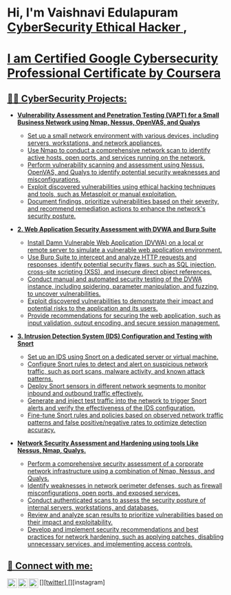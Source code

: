 
<h1>Hi, I'm Vaishnavi Edulapuram <br/><a href="https://github.com/VaishnaviEdulapuram">CyberSecurity Ethical Hacker 
 </a>, <a href="https://www.linkedin.com/in/edulapuram-vaishnavi-69a859269/"></h1>

<h1>I am Certified Google Cybersecurity Professional Certificate by Coursera</h1>
<h2>👨‍💻 CyberSecurity Projects:</h2>

- <b>Vulnerability Assessment and Penetration Testing (VAPT) for a Small Business Network using Nmap, Nessus, OpenVAS, and Qualys </b>

   - Set up a small network environment with various devices, including servers, workstations, and network appliances.
   - Use Nmap to conduct a comprehensive network scan to identify active hosts, open ports, and services running on the network.
   - Perform vulnerability scanning and assessment using Nessus, OpenVAS, and Qualys to identify potential security weaknesses and misconfigurations.
   - Exploit discovered vulnerabilities using ethical hacking techniques and tools, such as Metasploit or manual exploitation.
   - Document findings, prioritize vulnerabilities based on their severity, and recommend remediation actions to enhance the network's security posture.

- <b>2. Web Application Security Assessment with DVWA and Burp Suite</b>

  - Install Damn Vulnerable Web Application (DVWA) on a local or remote server to simulate a vulnerable web application environment.
   - Use Burp Suite to intercept and analyze HTTP requests and responses, identify potential security flaws, such as SQL injection, cross-site scripting (XSS), and insecure direct object references.
   - Conduct manual and automated security testing of the DVWA instance, including spidering, parameter manipulation, and fuzzing, to uncover vulnerabilities.
   - Exploit discovered vulnerabilities to demonstrate their impact and potential risks to the application and its users.
   - Provide recommendations for securing the web application, such as input validation, output encoding, and secure session management.

- <b>3. Intrusion Detection System (IDS) Configuration and Testing with Snort</b>
   
   - Set up an IDS using Snort on a dedicated server or virtual machine.
   - Configure Snort rules to detect and alert on suspicious network traffic, such as port scans, malware activity, and known attack patterns.
   - Deploy Snort sensors in different network segments to monitor inbound and outbound traffic effectively.
   - Generate and inject test traffic into the network to trigger Snort alerts and verify the effectiveness of the IDS configuration.
   - Fine-tune Snort rules and policies based on observed network traffic patterns and false positive/negative rates to optimize detection accuracy.

- <b>Network Security Assessment and Hardening using tools Like Nessus, Nmap, Qualys.</b>

   - Perform a comprehensive security assessment of a corporate network infrastructure using a combination of Nmap, Nessus, and Qualys.
   - Identify weaknesses in network perimeter defenses, such as firewall misconfigurations, open ports, and exposed services.
   - Conduct authenticated scans to assess the security posture of internal servers, workstations, and databases.
   - Review and analyze scan results to prioritize vulnerabilities based on their impact and exploitability.
   - Develop and implement security recommendations and best practices for network hardening, such as applying patches, disabling unnecessary services, and implementing access controls.


<h2> 🤳 Connect with me:</h2>

[<img align="left" alt="EdulapuramVaishnavi | Twitter" width="22px" src="https://cdn.jsdelivr.net/npm/simple-icons@v3/icons/twitter.svg" />][twitter]
[<img align="left" alt="EdulapuramVaishnavi | LinkedIn" width="22px" src="https://cdn.jsdelivr.net/npm/simple-icons@v3/icons/linkedin.svg" />][linkedin]
[<img align="left" alt="EdulapuramVaishnavi | Instagram" width="22px" src="https://cdn.jsdelivr.net/npm/simple-icons@v3/icons/instagram.svg" />][instagram]


[linkedin]: https://www.linkedin.com/in/edulapuram-vaishnavi-69a859269/


